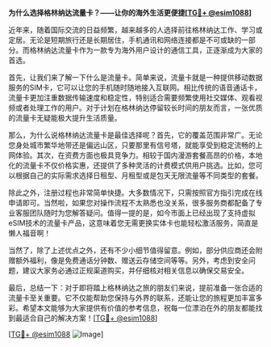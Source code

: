 **为什么选择格林纳达流量卡？——让你的海外生活更便捷[[TG💪+ @esim1088](https://t.me/s/esim1088)]**

近年来，随着国际交流的日益频繁，越来越多的人选择前往格林纳达工作、学习或定居。无论是短期旅行还是长期居住，手机通讯和网络连接都是不可或缺的一部分。而格林纳达流量卡作为一款专为海外用户设计的通信工具，正逐渐成为大家的首选。

首先，让我们来了解一下什么是流量卡。简单来说，流量卡就是一种提供移动数据服务的SIM卡，它可以让您的手机随时随地接入互联网。相比传统的语音通话卡，流量卡更加注重数据传输速度和稳定性，特别适合需要频繁使用社交媒体、观看视频或者处理工作的用户。对于计划在格林纳达停留较长时间的朋友而言，一张优质的流量卡无疑能极大提升生活质量。

那么，为什么说格林纳达流量卡是最佳选择呢？首先，它的覆盖范围非常广。无论您身处城市繁华地带还是偏远山区，只要那里有信号塔，就能享受到稳定流畅的上网体验。其次，在资费方面也极具竞争力。相较于国内漫游套餐高昂的价格，本地化的流量卡不仅价格实惠，还提供了多种灵活的计费模式供用户挑选。比如，您可以根据自己的实际需求选择日租型、月租型或是包天无限流量等不同类型的套餐。

除此之外，注册过程也非常简单快捷。大多数情况下，只需按照官方指引完成在线申请即可。当然啦，如果您对操作流程不太熟悉也没关系，很多服务商都配备了专业客服团队随时为您解答疑问。值得一提的是，如今市面上已经出现了支持虚拟eSIM技术的流量卡产品，这意味着您无需更换实体卡也能轻松激活服务，简直是懒人福音啊！

当然了，除了上述优点之外，还有不少小细节值得留意。例如，部分供应商还会附赠额外福利，像是免费通话分钟数、赠送云存储空间等等。另外，考虑到安全问题，建议大家务必通过正规渠道购买，并仔细核对相关信息以确保交易安全。

最后，总结一下：对于即将踏上格林纳达之旅的朋友们来说，提前准备一张合适的流量卡至关重要。它不仅能帮助您保持与外界的联系，还能让您的旅程更加丰富多彩。希望本文能够为大家提供有价值的参考信息，祝每一位漂泊在外的朋友都能找到最适合自己的解决方案！[[TG💪+ @esim1088](https://t.me/s/esim1088)]

[[TG💪+ @esim1088](https://t.me/s/esim1088) ![Image](https://i.postimg.cc/4NQfJmqS/Snipaste-2025-05-13-00-14-12.png)]